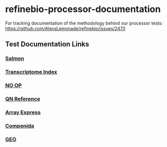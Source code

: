 # refinebio-processor-documentation
For tracking documentation of the methodology behind our processor tests: https://github.com/AlexsLemonade/refinebio/issues/2470

## Test Documentation Links

### [Salmon](./salmon.md)

### [Transcriptome Index](./transcriptome_index.md)

### [NO OP](./no_op.md)

### [QN Reference](./qn_reference.md)

### [Array Express](./array_express.md)

### [Compenida](./compendia.md)

### [GEO](./geo.md)
